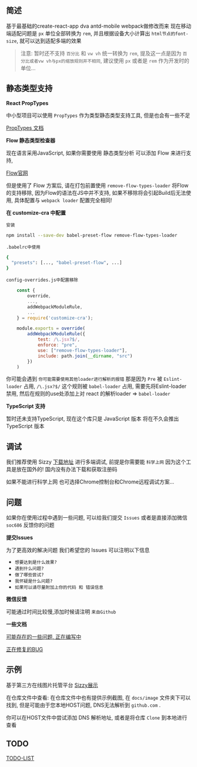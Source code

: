 ## 简述
基于最基础的create-react-app dva antd-mobile webpack做修改而来
现在移动端适配问题是 `px` 单位全部转换为 `rem`, 并且根据设备大小计算出 `html节点的font-size`, 就可以达到适配多端的效果

> 注意: 暂时还不支持 `百分比` 和 `vw vh` 统一转换为 `rem`, 提及这一点是因为 `百分比或者vw vh与px的缩放规则并不相同`, 建议使用 `px` 或者是 `rem` 作为开发时的单位...

## 静态类型支持

**React PropTypes**

中小型项目可以使用 `PropTypes` 作为类型静态类型支持工具, 但是也会有一些不足

[PropTypes 文档](https://reactjs.org/docs/typechecking-with-proptypes.html)

**Flow 静态类型检查器**

现在语言采用JavaScript, 如果你需要使用 静态类型分析 可以添加 Flow 来进行支持,

[Flow官网](https://zhenyong.github.io/flowtype/)

但是使用了 Flow 方案后, 请在打包前置使用 `remove-flow-types-loader` 将Flow的支持移除, 因为Flow的语法在JS中并不支持, 如果不移除将会引起Build后无法使用, 具体配置与 `webpack loader` 配置完全相同!

**在 customize-cra 中配置**

`安装`

``` bash
npm install --save-dev babel-preset-flow remove-flow-types-loader
```

`.babelrc中使用`

``` bash
{
  "presets": [..., "babel-preset-flow", ...]
}
```

`config-overrides.js中配置移除`

``` javascript
    const {
        override,
        ...,
        addWebpackModuleRule,
        ...
    } = require('customize-cra');

    module.exports = override(
        addWebpackModuleRule({
            test: /\.jsx?$/,
            enforce: "pre",
            use: ["remove-flow-types-loader"],
            include: path.join(__dirname, "src")
        })
    )
```
你可能会遇到 `你可能需要使用其他loader进行解析的报错` 那是因为 `Pre` 被 `Eslint-loader` 占用, `/\.jsx?$/` 这个规则被 `babel-loader` 占用, 需要先将Eslint-loader禁用, 然后在规则的use处添加上对 react 的解析loader => `babel-loader`

**TypeScript 支持**

暂时还未支持TypeScript, 现在这个库只是 JavaScript 版本 将在不久会推出 TypeScript 版本

## 调试

我们推荐使用 Sizzy [下载地址](https://sizzy.co/) 进行多端调试, 前提是你需要能 `科学上网` 因为这个工具是放在国外的! 国内没有办法下载和获取注册码

如果不能进行科学上网 也可选择Chrome控制台和Chrome远程调试方案...

## 问题

如果你在使用过程中遇到一些问题, 可以给我们提交 `Issues` 或者是直接添加微信 `soc686` 反馈你的问题

**提交Issues**

为了更高效的解决问题 我们希望您的 Issues 可以注明以下信息
- `想要达到是什么效果?`
- `遇到什么问题?`
- `做了哪些尝试?`
- `我怀疑是什么问题?`
- `如果可以请尽量附加上你的代码 和 错误信息`

**微信反馈**

可能通过时间比较慢,添加时候请注明 `来自Github`


**一些文档**

[可能存在的一些问题, 正在编写中](./docs/md/QUESTION.md)

[正在修复的BUG](./docs/md/FIXBUG.md)

## 示例

基于第三方在线图片托管平台
[Sizzy展示](https://img.wenhairu.com/image/YLVCI)

在仓库文件中查看:
在仓库文件中也有提供示例截图, 在 `docs/image` 文件夹下可以找到, 但是可能由于您本地HOST问题, DNS无法解析到 `github.com` .

你可以在HOST文件中尝试添加 DNS 解析地址, 或者是将仓库 `Clone` 到本地进行查看

## TODO

[TODO-LIST](./docs/md/TODO.md)

